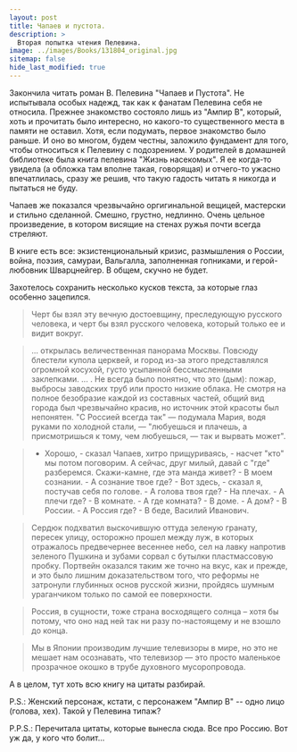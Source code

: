 ```yaml
---
layout: post
title: Чапаев и пустота. 
description: >
  Вторая попытка чтения Пелевина.
image: ../images/Books/131804_original.jpg
sitemap: false
hide_last_modified: true
---
```


Закончила читать роман В. Пелевина "Чапаев и Пустота". Не испытывала особых надежд, так как к фанатам Пелевина себя не относила. Прежнее знакомство состояло лишь из "Ампир В", который, хоть и прочитать было интересно, но какого-то существенного места в памяти не оставил. Хотя, если подумать, первое знакомство было раньше. И оно во многом, будем честны, заложило фундамент для того, чтобы относиться к Пелевину с подозрением. У родителей в домашней библиотеке была книга пелевина "Жизнь насекомых". Я ее когда-то увидела (а обложка там вполне такая, говорящая) и отчего-то ужасно впечатлилась, сразу же решив, что такую гадость читать я никогда и пытаться не буду. 

Чапаев же показался чрезвычайно оргигинальной вещицей, мастерски и стильно сделанной. Смешно, грустно, недлинно. Очень цельное произведение, в котором висящие на стенах ружья почти всегда стреляют.

В книге есть все: экзистенциональный кризис, размышления о России, война, поэзия, самураи, Вальгалла, заполненная гопниками, и герой-любовник Шварцнейгер. В общем, скучно не будет.

Захотелось сохранить несколько кусков текста, за которые глаз особенно зацепился.

> Черт бы взял эту вечную достоевщину, преследующую русского человека, и черт бы взял русского человека, который только ее и видит вокруг. 

> ... открылась величественная панорама Москвы. Повсюду блестели купола церквей, и город из-за этого представлялся огромной косухой, густо усыпанной бессмысленными заклепками. ... . Не всегда было понятно, что это (дым): пожар, выбросы заводских труб или просто низкие облака. Не смотря на полное безобразие каждой из составных частей, общий вид города был чрезвычайно красив, но источник этой красоты был непонятен. "С Россией всегда так" — подумала Мария, водя руками по холодной стали, — "любуешься и плачешь, а присмотришься к тому, чем любуешься, — так и вырвать может".

> - Хорошо, - сказал Чапаев, хитро  прищуриваясь,  -  насчет  "кто"  мы потом поговорим. А сейчас, друг милый, давай с "где" разберемся.  Скажи-камне, где эта манда живет?
     - В моем сознании.
     - А сознание твое где?
     - Вот здесь, - сказал я, постучав себя по голове.
     - А голова твоя где?
     - На плечах.
     - А плечи где?
     - В комнате.
     - А где комната?
     - В доме.
     - А дом?
     - В России.
     - А Россия где?
     - В беде, Василий Иванович.

> Сердюк подхватил выскочившую оттуда зеленую гранату, пересек улицу, осторожно прошел между луж, в которых отражалось предвечернее весеннее небо, сел на лавку напротив зеленого Пушкина и зубами сорвал с бутылки пластмассовую пробку. Портвейн оказался таким же точно на вкус, как и прежде, и это было лишним доказательством того, что реформы не затронули глубинных основ русской жизни, пройдясь шумным ураганчиком только по самой ее поверхности.

> Россия, в сущности, тоже страна восходящего солнца – хотя бы потому, что оно над ней так ни разу по-настоящему и не взошло до конца.

> Мы в Японии производим лучшие телевизоры в мире, но это не мешает нам осознавать, что телевизор — это просто маленькое прозрачное окошко в трубе духовного мусоропровода.


А в целом, тут хоть всю книгу на цитаты разбирай.


P.S.: Женский персонаж, кстати, с персонажем "Ампир В" -- одно лицо (голова, хех). Такой у Пелевина типаж?

P.P.S.: Перечитала цитаты, которые вынесла сюда. Все про Россию. Вот уж да, у кого что болит... 